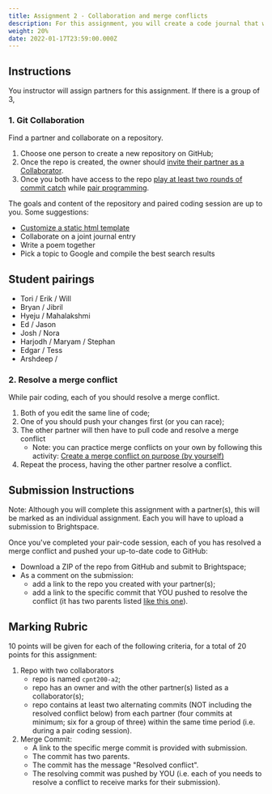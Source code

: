 ```yaml
---
title: Assignment 2 - Collaboration and merge conflicts
description: For this assignment, you will create a code journal that will serve store future journal entries (dailies) for the rest of this program.
weight: 20%
date: 2022-01-17T23:59:00.000Z
---
```


## Instructions
You instructor will assign partners for this assignment. If there is a group of 3, 

### 1. Git Collaboration
Find a partner and collaborate on a repository. 
1. Choose one person to create a new repository on GitHub;
2. Once the repo is created, the owner should [invite their partner as a Collaborator](https://docs.github.com/en/account-and-profile/setting-up-and-managing-your-github-user-account/managing-access-to-your-personal-repositories/inviting-collaborators-to-a-personal-repository).
3. Once you both have access to the repo [play at least two rounds of commit catch](https://gist.github.com/acidtone/3a7ff64489b4fc641f0b96be8edd561d) while [pair programming](https://gist.github.com/acidtone/caa20b2520814a94240043c40301024a).

The goals and content of the repository and paired coding session are up to you. Some suggestions:
- [Customize a static html template](/labs/git/deploy-static-template)
- Collaborate on a joint journal entry
- Write a poem together
- Pick a topic to Google and compile the best search results

## Student pairings
- Tori / Erik / Will
- Bryan / Jibril
- Hyeju / Mahalakshmi
- Ed / Jason
- Josh / Nora
- Harjodh / Maryam / Stephan
- Edgar / Tess
- Arshdeep / 

### 2. Resolve a merge conflict
While pair coding, each of you should resolve a merge conflict.
1. Both of you edit the same line of code;
2. One of you should push your changes first (or you can race);
3. The other partner will then have to pull code and resolve a merge conflict
    - Note: you can practice merge conflicts on your own by following this activity: [Create a merge conflict on purpose (by yourself)](https://gist.github.com/acidtone/d8c2e285c9b25fcb7443a4f0f4e4b4e6)
4. Repeat the process, having the other partner resolve a conflict.

## Submission Instructions
Note: Although you will complete this assignment with a partner(s), this will be marked as an individual assignment. Each you will have to upload a submission to Brightspace.

Once you've completed your pair-code session, each of you has resolved a merge conflict and pushed your up-to-date code to GitHub:
- Download a ZIP of the repo from GitHub and submit to Brightspace;
- As a comment on the submission:
    - add a link to the repo you created with your partner(s);
    - add a link to the specific commit that YOU pushed to resolve the conflict (it has two parents listed [like this one](https://github.com/sait-wbdv/hello-conflict/commit/3accba9e0ec9abdbd542fc3ee05cf680fd792115)).

## Marking Rubric
10 points will be given for each of the following criteria, for a total of 20 points for this assignment:
1. Repo with two collaborators
    - repo is named `cpnt200-a2`;
    - repo has an owner and with the other partner(s) listed as a collaborator(s);
    - repo contains at least two alternating commits (NOT including the resolved conflict below) from each partner (four commits at minimum; six for a group of three) within the same time period (i.e. during a pair coding session).
2. Merge Commit:
    - A link to the specific merge commit is provided with submission.
    - The commit has two parents.
    - The commit has the message "Resolved conflict".
    - The resolving commit was pushed by YOU (i.e. each of you needs to resolve a conflict to receive marks for their submission). 